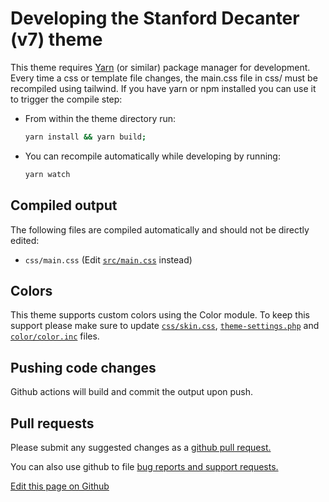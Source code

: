 # Developing the Stanford Decanter (v7) theme

This theme requires [Yarn](https://yarnpkg.com) (or similar) package manager for development. Every time a css or template file changes, the main.css file in css/ must be recompiled using tailwind. If you have yarn or npm installed you can use it to trigger the compile step:

- From within the theme directory run:

  ```sh
  yarn install && yarn build;
  ```

- You can recompile automatically while developing by running:

  ```sh
  yarn watch
  ```

## Compiled output

The following files are compiled automatically and should not be directly edited:

- `css/main.css` (Edit [`src/main.css`](../src/main.css) instead)

## Colors

This theme supports custom colors using the Color module. To keep this support please make sure to update [`css/skin.css`](../css/skin.css), [`theme-settings.php`](../theme-settings.php) and [`color/color.inc`](../color/color.inc) files.

## Pushing code changes

Github actions will build and commit the output upon push.

## Pull requests

Please submit any suggested changes as a [github pull request.](https://github.com/backdrop-contrib/stanford_decanter/compare)

You can also use github to file [bug reports and support requests.](https://github.com/backdrop-contrib/stanford_decanter/issues)

[Edit this page on Github](https://github.com/backdrop-contrib/stanford_decanter/edit/main/docs/development.md)